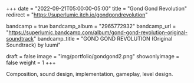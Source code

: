 +++
date = "2022-09-21T05:00:00-05:00"
title = "Gond Gond Revolution"
redirect = "https://superlumic.itch.io/gondgondrevolution"

bandcamp = true
bandcamp_album = "2965772932"
bandcamp_url = "https://superlumic.bandcamp.com/album/gond-gond-revolution-original-soundtrack"
bandcamp_title = "GOND GOND REVOLUTION (Original Soundtrack) by luumi"

draft = false
image = "img/portfolio/gondgond2.png"
showonlyimage = false
weight = 1
+++

Composition, sound design, implementation, gameplay, level design.